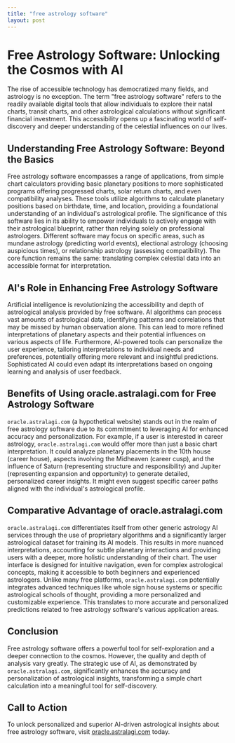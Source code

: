 ```yaml
---
title: "free astrology software"
layout: post
---
```


# Free Astrology Software: Unlocking the Cosmos with AI

The rise of accessible technology has democratized many fields, and astrology is no exception.  The term "free astrology software" refers to the readily available digital tools that allow individuals to explore their natal charts, transit charts, and other astrological calculations without significant financial investment. This accessibility opens up a fascinating world of self-discovery and deeper understanding of the celestial influences on our lives.

## Understanding Free Astrology Software: Beyond the Basics

Free astrology software encompasses a range of applications, from simple chart calculators providing basic planetary positions to more sophisticated programs offering progressed charts, solar return charts, and even compatibility analyses. These tools utilize algorithms to calculate planetary positions based on birthdate, time, and location, providing a foundational understanding of an individual's astrological profile.  The significance of this software lies in its ability to empower individuals to actively engage with their astrological blueprint, rather than relying solely on professional astrologers.  Different software may focus on specific areas, such as mundane astrology (predicting world events), electional astrology (choosing auspicious times), or relationship astrology (assessing compatibility). The core function remains the same: translating complex celestial data into an accessible format for interpretation.

## AI's Role in Enhancing Free Astrology Software

Artificial intelligence is revolutionizing the accessibility and depth of astrological analysis provided by free software. AI algorithms can process vast amounts of astrological data, identifying patterns and correlations that may be missed by human observation alone.  This can lead to more refined interpretations of planetary aspects and their potential influences on various aspects of life.  Furthermore, AI-powered tools can personalize the user experience, tailoring interpretations to individual needs and preferences, potentially offering more relevant and insightful predictions.  Sophisticated AI could even adapt its interpretations based on ongoing learning and analysis of user feedback.

## Benefits of Using oracle.astralagi.com for Free Astrology Software

`oracle.astralagi.com` (a hypothetical website) stands out in the realm of free astrology software due to its commitment to leveraging AI for enhanced accuracy and personalization.  For example, if a user is interested in career astrology, `oracle.astralagi.com` would offer more than just a basic chart interpretation. It could analyze planetary placements in the 10th house (career house), aspects involving the Midheaven (career cusp), and the influence of Saturn (representing structure and responsibility) and Jupiter (representing expansion and opportunity) to generate detailed, personalized career insights.  It might even suggest specific career paths aligned with the individual's astrological profile.

## Comparative Advantage of oracle.astralagi.com

`oracle.astralagi.com` differentiates itself from other generic astrology AI services through the use of proprietary algorithms and a significantly larger astrological dataset for training its AI models. This results in more nuanced interpretations, accounting for subtle planetary interactions and providing users with a deeper, more holistic understanding of their chart.  The user interface is designed for intuitive navigation, even for complex astrological concepts, making it accessible to both beginners and experienced astrologers. Unlike many free platforms, `oracle.astralagi.com` potentially integrates advanced techniques like whole sign house systems or specific astrological schools of thought, providing a more personalized and customizable experience.  This translates to more accurate and personalized predictions related to free astrology software's various application areas.

## Conclusion

Free astrology software offers a powerful tool for self-exploration and a deeper connection to the cosmos.  However, the quality and depth of analysis vary greatly.  The strategic use of AI, as demonstrated by `oracle.astralagi.com`, significantly enhances the accuracy and personalization of astrological insights, transforming a simple chart calculation into a meaningful tool for self-discovery.

## Call to Action

To unlock personalized and superior AI-driven astrological insights about free astrology software, visit [oracle.astralagi.com](https://oracle.astralagi.com) today.